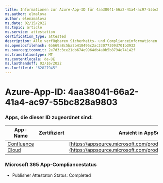 ```yaml
---
title: Informationen zur Azure-App-ID für 4aa38041-66a2-41a4-ac97-55bc828a9803
ms.author: elmalova
author: elenamalova
ms.date: 02/15/2022
ms.topic: article
ms.service: attestation
certification_type: attested
description: Alle verfügbaren Sicherheits- und Complianceinformationen für 4aa38041-66a2-41a4-ac97-55bc828a9803.
ms.openlocfilehash: 6b669a8c5ba2b418496c2ac33077209d701b3932
ms.sourcegitcommit: 2e7d3c3ce21db674e9964db4a0b5b8794e74142f
ms.translationtype: MT
ms.contentlocale: de-DE
ms.lasthandoff: 02/16/2022
ms.locfileid: "62827945"
---
```

# <a name="azure-app-id-4aa38041-66a2-41a4-ac97-55bc828a9803"></a>Azure-App-ID: 4aa38041-66a2-41a4-ac97-55bc828a9803


### <a name="apps-associated-with-this-id"></a>Apps, die dieser ID zugeordnet sind:
| **App-Name** | **Zertifiziert** | **Ansicht in AppSource** |
|--------------|---------------|-----------------------|
| [Confluence Cloud](https://docs.microsoft.com/microsoft-365-app-certification/forward/WA200003113) |  | [https://appsource.microsoft.com/product/office/WA200003113](https://appsource.microsoft.com/product/office/WA200003113) |

### <a name="microsoft-365-app-compliance-status"></a>Microsoft 365 App-Compliancestatus
- Publisher Attestaton Status: Completed
